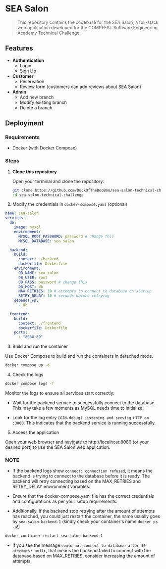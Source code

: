 # SEA Salon

> This repository contains the codebase for the SEA Salon, a full-stack web application developed for the COMPFEST Software Engineering Academy Technical Challenge.

## Features
- **Authentication**
  - Login
  - Sign Up
- **Customer**
  - Reservation
  - Review form (customers can add reviews about SEA Salon)
- **Admin**
  - Add new branch
  - Modify existing branch
  - Delete a branch

## Deployment
### Requirements
- Docker (with Docker Compose)

### Steps

1. **Clone this repository**

   Open your terminal and clone the repository:
   ```bash
   git clone https://github.com/DuckOfTheBooBoo/sea-salon-technical-challenge
   cd sea-salon-technical-challenge

2. Modify the credentials in `docker-compose.yaml` (optional)
```yaml
name: sea-salon
services:
  db:
    image: mysql
    environment:
      MYSQL_ROOT_PASSWORD: password # change this
      MYSQL_DATABASE: sea_salon

  backend:
    build:
      context: ./backend
      dockerfile: Dockerfile
    environment:
      DB_NAME: sea_salon
      DB_USER: root
      DB_PASS: password # change this
      DB_HOST: db
      MAX_RETRIES: 10 # attempts to connect to database on startup
      RETRY_DELAY: 10 # seconds before retrying
    depends_on:
      - db

  frontend:
    build:
      context: ./frontend
      dockerfile: Dockerfile
    ports:
      - "8080:80"
```

3. Build and run the container

Use Docker Compose to build and run the containers in detached mode.
```bash
docker compose up -d
```

4. Check the logs

```bash
docker compose logs -f
```

Monitor the logs to ensure all services start correctly:
- Wait for the backend service to successfully connect to the database. This may take a few moments as MySQL needs time to initialize.

- Look for the log entry `[GIN-debug] Listening and serving HTTP on :3000`. This indicates that the backend service is running successfully.

5. Access the application

Open your web browser and navigate to http://localhost:8080 (or your desired port) to use the SEA Salon web application.


### NOTE
- If the backend logs show `connect: connection refused`, it means the backend is trying to connect to the database before it is ready. The backend will retry connecting based on the MAX_RETRIES and RETRY_DELAY environment variables.

- Ensure that the docker-compose.yaml file has the correct credentials and configurations as per your setup requirements.

- Additionally, if the backend stop retrying after the amount of attempts has reached, you could just restart the container, the name usually goes by `sea-salon-backend-1` (kindly check your container's name `docker ps -a`!)
```bash
docker container restart sea-salon-backend-1
```
- If you see the message `could not connect to database after 10 attempts: <nil>`, that means the backend failed to connect with the database based on MAX_RETRIES, consider increasing the amount of attempts.
